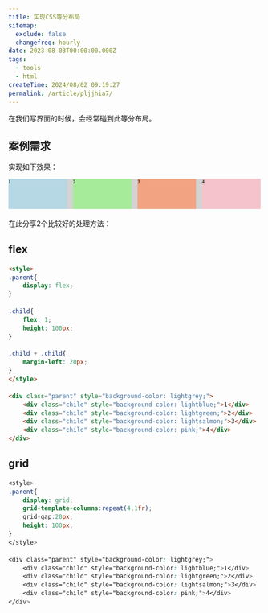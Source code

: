 ```yaml
---
title: 实现CSS等分布局
sitemap:
  exclude: false
  changefreq: hourly
date: 2023-08-03T00:00:00.000Z
tags:
  - tools
  - html
createTime: 2024/08/02 09:19:27
permalink: /article/pljjhia7/
---
```


在我们写界面的时候，会经常碰到此等分布局。

## 案例需求

实现如下效果：

![](https://raw.githubusercontent.com/swiftdo/pics/main/Screenshot%202023-08-03%20at%2012.29.42.png)

在此分享2个比较好的处理方法：

## flex

```html
<style>
.parent{
    display: flex;
}

.child{
    flex: 1;
    height: 100px;
}

.child + .child{
    margin-left: 20px;
}
</style>

<div class="parent" style="background-color: lightgrey;">
    <div class="child" style="background-color: lightblue;">1</div>
    <div class="child" style="background-color: lightgreen;">2</div>
    <div class="child" style="background-color: lightsalmon;">3</div>
    <div class="child" style="background-color: pink;">4</div>                
</div>
```


## grid

```css
<style>
.parent{
    display: grid;
    grid-template-columns:repeat(4,1fr);
    grid-gap:20px;
    height: 100px;
}
</style>

<div class="parent" style="background-color: lightgrey;">
    <div class="child" style="background-color: lightblue;">1</div>
    <div class="child" style="background-color: lightgreen;">2</div>
    <div class="child" style="background-color: lightsalmon;">3</div>
    <div class="child" style="background-color: pink;">4</div>                
</div> 
```



